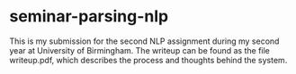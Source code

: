 # seminar-parsing-nlp
This is my submission for the second NLP assignment during my second year at University of Birmingham.
The writeup can be found as the file writeup.pdf, which describes the process and thoughts behind the system.
